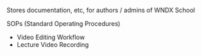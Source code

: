 Stores documentation, etc, for authors / admins of WNDX School

SOPs (Standard Operating Procedures)
- Video Editing Workflow
- Lecture Video Recording 
